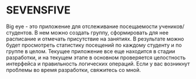# SEVENSFIVE
Big eye - это приложение для отслеживание посещаемости учеников/студентов. В нем можно создать группу, сформировать для нее расписание и отмечать присутствие на занятиях. В результате можно будет просмотреть статистику посещений по каждому студенту и по группе в целом.
Текущее приложение все еще находится в стадии разработки, и на текущем этапе в основном проверяется целостность интерфейса и правильность логических операций.
Если у вас возникнут проблемы во время разработки, свяжитесь со мной.
